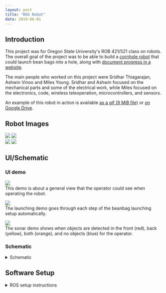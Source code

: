 ```yaml
---
layout: post
title: "ROS Robot"
date: 2019-06-01
---
```

## Introduction
This project was for Oregon State University's ROB 421/521 class on robots. The overall
goal of the project was to be able to build a [cornhole
robot](https://github.com/mwyoung/Cornhole-Robot) that could launch bean bags into a hole,
along with [document progress in a
website](https://sites.google.com/view/advanced-robotics-team-13/home).

The main people who worked on this project were Sridhar Thiagarajan, Ashwin Vinoo and
Miles Young. Sridhar and Ashwin focused on the mechanical parts and some of the electrical
work, while Miles focused on the electronics, code, wireless teleoperation,
microcontrollers, and sensors.

An example of this robot in action is available [as a gif (9 MiB
file)](https://user-images.githubusercontent.com/10273995/70187746-d4916480-16a3-11ea-97c9-25539110e745.gif)
or [on Google
Drive](https://drive.google.com/file/d/1d2ZNT2PElxMqfjijd-8yuyTfzLbTILos/view).

## Robot Images
<style type='text/css'>/*For image size*/
img.robot_img { max-width: 100%; display: block; margin: 0 auto; }
</style>

<div class="robot_img">
<img style="max-height:200px"
src="https://user-images.githubusercontent.com/10273995/66241697-769ccc80-e6b4-11e9-9a8b-a6163051fe13.png">
<img style="max-height:200px"
src="https://user-images.githubusercontent.com/10273995/66241586-43f2d400-e6b4-11e9-9e96-78835701c3eb.png">
</div>

<div class="robot_img">
<img style="max-height:300px"
src="https://user-images.githubusercontent.com/10273995/66241764-a21fb700-e6b4-11e9-8986-49fc4554fb28.jpg">
<img style="max-height:300px"
src="https://user-images.githubusercontent.com/10273995/66241793-b368c380-e6b4-11e9-8551-4361d78eaa32.jpg">
</div>

## UI/Schematic

### UI demo
<img class="robot_img"
src="https://user-images.githubusercontent.com/10273995/66241848-e14e0800-e6b4-11e9-884d-53417e59a37e.jpg">
This demo is about a general view that the operator could see when operating the robot.

<img class="robot_img"
src="https://user-images.githubusercontent.com/10273995/66241846-e0b57180-e6b4-11e9-8af3-7fda18800037.gif">
The launching demo goes through each step of the beanbag launching setup automatically.

<img class="robot_img"
src="https://user-images.githubusercontent.com/10273995/66241844-e0b57180-e6b4-11e9-875a-569e38a6b048.gif">
The sonar demo shows when objects are detected in the front (red), back (yellow), both
(orange), and no objects (blue) for the operator.

### Schematic
<details>
<summary>Schematic</summary>
<img class="robot_img"
src="https://user-images.githubusercontent.com/10273995/66241845-e0b57180-e6b4-11e9-945b-cfb7dfbfe611.png">
</details>

## Software Setup
<details>
<summary>ROS setup instructions</summary>
{% capture ros-setup %}{% include ros-instructions.md %}{% endcapture %} {{ ros-setup |
markdownify }}
</details>
